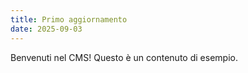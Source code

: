 ```yaml
---
title: Primo aggiornamento
date: 2025-09-03
---
```

Benvenuti nel CMS! Questo è un contenuto di esempio.
